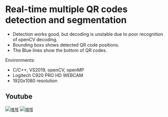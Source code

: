# Real-time multiple QR codes detection and segmentation


* Detection works good, but decoding is unstable due to poor recognition of openCV decoding.
* Bounding boxs shows detected QR code positions.
* The Blue lines show the bottom of QR codes.

Environments:
* C/C++, VS2019, openCV, openMP
* Logitech C920 PRO HD WEBCAM
* 1920x1080 resolution


## Youtube
[![예제](http://img.youtube.com/vi/atH0RJN-ODs/0.jpg)](https://youtu.be/atH0RJN-ODs?t=0s) 
[![예제](http://img.youtube.com/vi/QyaFEmmOGdk/0.jpg)](https://youtu.be/QyaFEmmOGdk?t=0s) 


